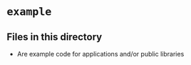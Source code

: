 # `example`

## Files in this directory

- Are example code for applications and/or public libraries
